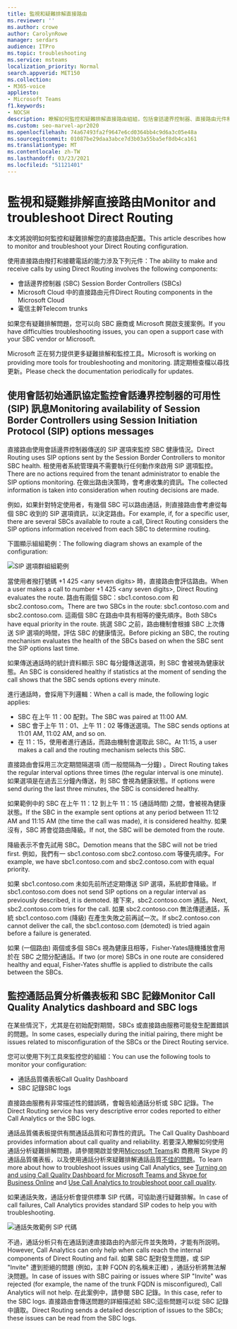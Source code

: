 ```yaml
---
title: 監視和疑難排解直接路由
ms.reviewer: ''
ms.author: crowe
author: CarolynRowe
manager: serdars
audience: ITPro
ms.topic: troubleshooting
ms.service: msteams
localization_priority: Normal
search.appverid: MET150
ms.collection:
- M365-voice
appliesto:
- Microsoft Teams
f1.keywords:
- NOCSH
description: 瞭解如何監控和疑難排解直接路由組組，包括會話邊界控制器、直接路由元件和電信主幹。
ms.custom: seo-marvel-apr2020
ms.openlocfilehash: 74a67493fa2f9647e6cd0364bb4c9d6a3c05e48a
ms.sourcegitcommit: 01087be29daa3abce7d3b03a55ba5ef8db4ca161
ms.translationtype: MT
ms.contentlocale: zh-TW
ms.lasthandoff: 03/23/2021
ms.locfileid: "51121401"
---
```

# <a name="monitor-and-troubleshoot-direct-routing"></a><span data-ttu-id="190c1-103">監視和疑難排解直接路由</span><span class="sxs-lookup"><span data-stu-id="190c1-103">Monitor and troubleshoot Direct Routing</span></span>

<span data-ttu-id="190c1-104">本文將說明如何監控和疑難排解您的直接路由配置。</span><span class="sxs-lookup"><span data-stu-id="190c1-104">This article describes how to monitor and troubleshoot your Direct Routing configuration.</span></span> 

<span data-ttu-id="190c1-105">使用直接路由撥打和接聽電話的能力涉及下列元件：</span><span class="sxs-lookup"><span data-stu-id="190c1-105">The ability to make and receive calls by using Direct Routing involves the following components:</span></span> 

- <span data-ttu-id="190c1-106">會話邊界控制器 (SBC) </span><span class="sxs-lookup"><span data-stu-id="190c1-106">Session Border Controllers (SBCs)</span></span> 
- <span data-ttu-id="190c1-107">Microsoft Cloud 中的直接路由元件</span><span class="sxs-lookup"><span data-stu-id="190c1-107">Direct Routing components in the Microsoft Cloud</span></span> 
- <span data-ttu-id="190c1-108">電信主幹</span><span class="sxs-lookup"><span data-stu-id="190c1-108">Telecom trunks</span></span> 

<span data-ttu-id="190c1-109">如果您有疑難排解問題，您可以向 SBC 廠商或 Microsoft 開啟支援案例。</span><span class="sxs-lookup"><span data-stu-id="190c1-109">If you have difficulties troubleshooting issues, you can open a support case with your SBC vendor or Microsoft.</span></span> 

<span data-ttu-id="190c1-110">Microsoft 正在努力提供更多疑難排解和監控工具。</span><span class="sxs-lookup"><span data-stu-id="190c1-110">Microsoft is working on providing more tools for troubleshooting and monitoring.</span></span> <span data-ttu-id="190c1-111">請定期檢查檔以尋找更新。</span><span class="sxs-lookup"><span data-stu-id="190c1-111">Please check the documentation periodically for updates.</span></span> 

## <a name="monitoring-availability-of-session-border-controllers-using-session-initiation-protocol-sip-options-messages"></a><span data-ttu-id="190c1-112">使用會話初始通訊協定監控會話邊界控制器的可用性 (SIP) 訊息</span><span class="sxs-lookup"><span data-stu-id="190c1-112">Monitoring availability of Session Border Controllers using Session Initiation Protocol (SIP) options messages</span></span>

<span data-ttu-id="190c1-113">直接路由使用會話邊界控制器傳送的 SIP 選項來監控 SBC 健康情況。</span><span class="sxs-lookup"><span data-stu-id="190c1-113">Direct Routing uses SIP options sent by the Session Border Controllers to monitor SBC health.</span></span> <span data-ttu-id="190c1-114">租使用者系統管理員不需要執行任何動作來啟用 SIP 選項監控。</span><span class="sxs-lookup"><span data-stu-id="190c1-114">There are no actions required from the tenant administrator to enable the SIP options monitoring.</span></span> <span data-ttu-id="190c1-115">在做出路由決策時，會考慮收集的資訊。</span><span class="sxs-lookup"><span data-stu-id="190c1-115">The collected information is taken into consideration when routing decisions are made.</span></span> 

<span data-ttu-id="190c1-116">例如，如果針對特定使用者，有幾個 SBC 可以路由通話，則直接路由會考慮從每個 SBC 收到的 SIP 選項資訊，以決定路由。</span><span class="sxs-lookup"><span data-stu-id="190c1-116">For example, if, for a specific user, there are several SBCs available to route a call, Direct Routing considers the SIP options information received from each SBC to determine routing.</span></span> 

<span data-ttu-id="190c1-117">下圖顯示組組範例：</span><span class="sxs-lookup"><span data-stu-id="190c1-117">The following diagram shows an example of the configuration:</span></span> 

![SIP 選項群組組範例](media/sip-options-config-example.png)

<span data-ttu-id="190c1-119">當使用者撥打號碼 +1 425 \<any seven digits> 時，直接路由會評估路由。</span><span class="sxs-lookup"><span data-stu-id="190c1-119">When a user makes a call to number +1 425 \<any seven digits>, Direct Routing evaluates the route.</span></span> <span data-ttu-id="190c1-120">路由有兩個 SBC：sbc1.contoso.com 和 sbc2.contoso.com。</span><span class="sxs-lookup"><span data-stu-id="190c1-120">There are two SBCs in the route: sbc1.contoso.com and sbc2.contoso.com.</span></span> <span data-ttu-id="190c1-121">這兩個 SBC 在路由中具有相等的優先順序。</span><span class="sxs-lookup"><span data-stu-id="190c1-121">Both SBCs have equal priority in the route.</span></span> <span data-ttu-id="190c1-122">挑選 SBC 之前，路由機制會根據 SBC 上次傳送 SIP 選項的時間，評估 SBC 的健康情況。</span><span class="sxs-lookup"><span data-stu-id="190c1-122">Before picking an SBC, the routing mechanism evaluates the health of the SBCs based on when the SBC sent the SIP options last time.</span></span> 

<span data-ttu-id="190c1-123">如果傳送通話時的統計資料顯示 SBC 每分鐘傳送選項，則 SBC 會被視為健康狀態。</span><span class="sxs-lookup"><span data-stu-id="190c1-123">An SBC is considered healthy if statistics at the moment of sending the call shows that the SBC sends options every minute.</span></span>  

<span data-ttu-id="190c1-124">進行通話時，會採用下列邏輯：</span><span class="sxs-lookup"><span data-stu-id="190c1-124">When a call is made, the following logic applies:</span></span>

- <span data-ttu-id="190c1-125">SBC 在上午 11：00 配對。</span><span class="sxs-lookup"><span data-stu-id="190c1-125">The SBC was paired at 11:00 AM.</span></span>  
- <span data-ttu-id="190c1-126">SBC 會于上午 11：01、上午 11：02 等傳送選項。</span><span class="sxs-lookup"><span data-stu-id="190c1-126">The SBC sends options at 11:01 AM, 11:02 AM, and so on.</span></span>  
- <span data-ttu-id="190c1-127">在 11：15，使用者進行通話，而路由機制會選取此 SBC。</span><span class="sxs-lookup"><span data-stu-id="190c1-127">At 11:15, a user makes a call and the routing mechanism selects this SBC.</span></span> 

<span data-ttu-id="190c1-128">直接路由會採用三次定期間隔選項 (而一般間隔為一分鐘) 。</span><span class="sxs-lookup"><span data-stu-id="190c1-128">Direct Routing takes the regular interval options three times (the regular interval is one minute).</span></span> <span data-ttu-id="190c1-129">如果選項是在過去三分鐘內傳送，則 SBC 會視為健康狀態。</span><span class="sxs-lookup"><span data-stu-id="190c1-129">If options were send during the last three minutes, the SBC is considered healthy.</span></span>

<span data-ttu-id="190c1-130">如果範例中的 SBC 在上午 11：12 到上午 11：15 (通話時間) 之間，會被視為健康狀態。</span><span class="sxs-lookup"><span data-stu-id="190c1-130">If the SBC in the example sent options at any period between 11:12 AM and 11:15 AM (the time the call was made), it is considered healthy.</span></span> <span data-ttu-id="190c1-131">如果沒有，SBC 將會從路由降級。</span><span class="sxs-lookup"><span data-stu-id="190c1-131">If not, the SBC will be demoted from the route.</span></span> 

<span data-ttu-id="190c1-132">降級表示不會先試用 SBC。</span><span class="sxs-lookup"><span data-stu-id="190c1-132">Demotion means that the SBC will not be tried first.</span></span> <span data-ttu-id="190c1-133">例如，我們有一 sbc1.contoso.com sbc2.contoso.com 等優先順序。</span><span class="sxs-lookup"><span data-stu-id="190c1-133">For example, we have sbc1.contoso.com and sbc2.contoso.com with equal priority.</span></span>  

<span data-ttu-id="190c1-134">如果 sbc1.contoso.com 未如先前所述定期傳送 SIP 選項，系統即會降級。</span><span class="sxs-lookup"><span data-stu-id="190c1-134">If sbc1.contoso.com does not send SIP options on a regular interval as previously described, it is demoted.</span></span> <span data-ttu-id="190c1-135">接下來，sbc2.contoso.com 通話。</span><span class="sxs-lookup"><span data-stu-id="190c1-135">Next, sbc2.contoso.com tries for the call.</span></span> <span data-ttu-id="190c1-136">如果 sbc2.contoso.con 無法傳遞通話，系統 sbc1.contoso.com (降級) 在產生失敗之前再試一次。</span><span class="sxs-lookup"><span data-stu-id="190c1-136">If sbc2.contoso.con cannot deliver the call, the sbc1.contoso.com (demoted) is tried again before a failure is generated.</span></span> 

<span data-ttu-id="190c1-137">如果 (一個路由) 兩個或多個 SBCs 視為健康且相等，Fisher-Yates隨機播放會用於在 SBC 之間分配通話。</span><span class="sxs-lookup"><span data-stu-id="190c1-137">If two (or more) SBCs in one route are considered healthy and equal, Fisher-Yates shuffle is applied to distribute the calls between the SBCs.</span></span>

## <a name="monitor-call-quality-analytics-dashboard-and-sbc-logs"></a><span data-ttu-id="190c1-138">監控通話品質分析儀表板和 SBC 記錄</span><span class="sxs-lookup"><span data-stu-id="190c1-138">Monitor Call Quality Analytics dashboard and SBC logs</span></span> 
 
<span data-ttu-id="190c1-139">在某些情況下，尤其是在初始配對期間，SBCs 或直接路由服務可能發生配置錯誤的問題。</span><span class="sxs-lookup"><span data-stu-id="190c1-139">In some cases, especially during the initial pairing, there might be issues related to misconfiguration of the SBCs or the Direct Routing service.</span></span> 

<span data-ttu-id="190c1-140">您可以使用下列工具來監控您的組組：</span><span class="sxs-lookup"><span data-stu-id="190c1-140">You can use the following tools to monitor your configuration:</span></span>  
 
- <span data-ttu-id="190c1-141">通話品質儀表板</span><span class="sxs-lookup"><span data-stu-id="190c1-141">Call Quality Dashboard</span></span> 
- <span data-ttu-id="190c1-142">SBC 記錄</span><span class="sxs-lookup"><span data-stu-id="190c1-142">SBC logs</span></span> 

<span data-ttu-id="190c1-143">直接路由服務有非常描述性的錯誤碼，會報告給通話分析或 SBC 記錄。</span><span class="sxs-lookup"><span data-stu-id="190c1-143">The Direct Routing service has very descriptive error codes reported to either Call Analytics or the SBC logs.</span></span> 

<span data-ttu-id="190c1-144">通話品質儀表板提供有關通話品質和可靠性的資訊。</span><span class="sxs-lookup"><span data-stu-id="190c1-144">The Call Quality Dashboard provides information about call quality and reliability.</span></span> <span data-ttu-id="190c1-145">若要深入瞭解如何使用通話分析疑難排解問題，請參閱開啟並使用[Microsoft Teams](/SkypeForBusiness/using-call-quality-in-your-organization/turning-on-and-using-call-quality-dashboard)和 商務用 Skype 的通話品質儀表板，以及使用通話分析來疑難排解通話品質[不佳的問題](/SkypeForBusiness/using-call-quality-in-your-organization/use-call-analytics-to-troubleshoot-poor-call-quality)。</span><span class="sxs-lookup"><span data-stu-id="190c1-145">To learn more about how to troubleshoot issues using Call Analytics, see [Turning on and using Call Quality Dashboard for Microsoft Teams and Skype for Business Online](/SkypeForBusiness/using-call-quality-in-your-organization/turning-on-and-using-call-quality-dashboard) and [Use Call Analytics to troubleshoot poor call quality](/SkypeForBusiness/using-call-quality-in-your-organization/use-call-analytics-to-troubleshoot-poor-call-quality).</span></span> 

<span data-ttu-id="190c1-146">如果通話失敗，通話分析會提供標準 SIP 代碼，可協助進行疑難排解。</span><span class="sxs-lookup"><span data-stu-id="190c1-146">In case of call failures, Call Analytics provides standard SIP codes to help you with troubleshooting.</span></span> 

![通話失敗範例 SIP 代碼](media/failed-response-code.png)

<span data-ttu-id="190c1-148">不過，通話分析只有在通話到達直接路由的內部元件並失敗時，才能有所説明。</span><span class="sxs-lookup"><span data-stu-id="190c1-148">However, Call Analytics can only help when calls reach the internal components of Direct Routing and fail.</span></span> <span data-ttu-id="190c1-149">如果 SBC 配對發生問題，或 SIP "Invite" 遭到拒絕的問題 (例如，主幹 FQDN 的名稱未正確) ，通話分析將無法解決問題。</span><span class="sxs-lookup"><span data-stu-id="190c1-149">In case of issues with SBC pairing or issues where SIP "Invite" was rejected (for example, the name of the trunk FQDN is misconfigured), Call Analytics will not help.</span></span> <span data-ttu-id="190c1-150">在此案例中，請參閱 SBC 記錄。</span><span class="sxs-lookup"><span data-stu-id="190c1-150">In this case, refer to the SBC logs.</span></span> <span data-ttu-id="190c1-151">直接路由會傳送問題的詳細描述給 SBC;這些問題可以從 SBC 記錄中讀取。</span><span class="sxs-lookup"><span data-stu-id="190c1-151">Direct Routing sends a detailed description of issues to the SBCs; these issues can be read from the SBC logs.</span></span>